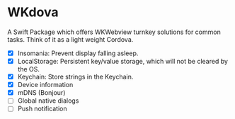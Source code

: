 # WKdova

A Swift Package which offers WKWebview turnkey solutions for common tasks. Think of it as a light weight Cordova.

- [x] Insomania: Prevent display falling asleep.
- [x] LocalStorage: Persistent key/value storage, which will not be cleared by the OS.
- [x] Keychain: Store strings in the Keychain.
- [x] Device information
- [x] mDNS (Bonjour)
- [ ] Global native dialogs
- [ ] Push notification
